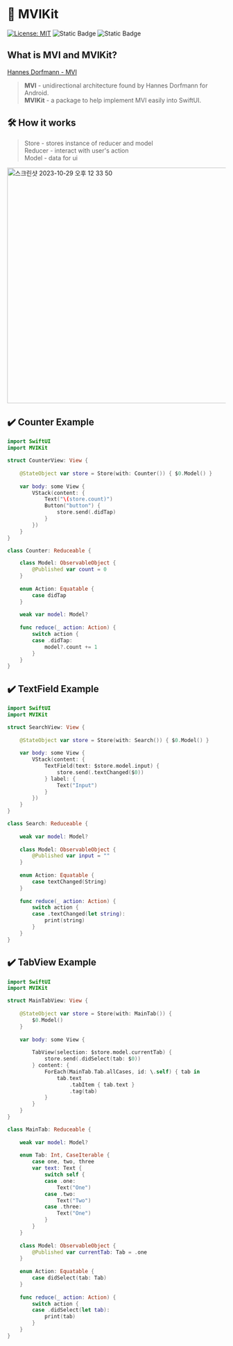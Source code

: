 # 🔄 MVIKit

[![License: MIT](https://img.shields.io/badge/License-MIT-yellow.svg)](https://opensource.org/licenses/MIT)
![Static Badge](https://img.shields.io/badge/iOS-v13-blue)
![Static Badge](https://img.shields.io/badge/Swift-5.4-orange)

## What is MVI and MVIKit?
[Hannes Dorfmann - MVI](https://hannesdorfmann.com/android/mosby3-mvi-1/)  
> **MVI** - unidirectional architecture found by Hannes Dorfmann for Android.  
> **MVIKit** - a package to help implement MVI easily into SwiftUI.  

## 🛠️ How it works
> Store - stores instance of reducer and model  
> Reducer - interact with user's action  
> Model - data for ui
<img width="543" alt="스크린샷 2023-10-29 오후 12 33 50" src="https://github.com/insub4067/MVIKit/assets/85481204/c8bd69d5-bd3f-4025-8457-7fedda9fd4ca">


## ✔️ Counter Example
```swift
import SwiftUI
import MVIKit

struct CounterView: View {
    
    @StateObject var store = Store(with: Counter()) { $0.Model() }
    
    var body: some View {
        VStack(content: {
            Text("\(store.count)")
            Button("button") {
                store.send(.didTap)
            }
        })
    }
}

class Counter: Reduceable {

    class Model: ObservableObject {
        @Published var count = 0
    }
    
    enum Action: Equatable {
        case didTap
    }
    
    weak var model: Model?
    
    func reduce(_ action: Action) {
        switch action {
        case .didTap:
            model?.count += 1
        }
    }
}
```

## ✔️ TextField Example
```swift
import SwiftUI
import MVIKit

struct SearchView: View {
    
    @StateObject var store = Store(with: Search()) { $0.Model() }
    
    var body: some View {
        VStack(content: {
            TextField(text: $store.model.input) {
                store.send(.textChanged($0))
            } label: {
                Text("Input")
            }
        })
    }
}

class Search: Reduceable {
    
    weak var model: Model?
    
    class Model: ObservableObject {
        @Published var input = ""
    }
    
    enum Action: Equatable {
        case textChanged(String)
    }
    
    func reduce(_ action: Action) {
        switch action {
        case .textChanged(let string):
            print(string)
        }
    }
}
```

## ✔️ TabView Example
```swift 
import SwiftUI
import MVIKit

struct MainTabView: View {
    
    @StateObject var store = Store(with: MainTab()) {
        $0.Model()
    }
    
    var body: some View {
    
        TabView(selection: $store.model.currentTab) {
            store.send(.didSelect(tab: $0))
        } content: {
            ForEach(MainTab.Tab.allCases, id: \.self) { tab in
                tab.text
                    .tabItem { tab.text }
                    .tag(tab)
            }
        }
    }
}

class MainTab: Reduceable {
    
    weak var model: Model?
    
    enum Tab: Int, CaseIterable {
        case one, two, three
        var text: Text {
            switch self {
            case .one:
                Text("One")
            case .two:
                Text("Two")
            case .three:
                Text("One")
            }
        }
    }
    
    class Model: ObservableObject {
        @Published var currentTab: Tab = .one
    }
    
    enum Action: Equatable {
        case didSelect(tab: Tab)
    }
    
    func reduce(_ action: Action) {
        switch action {
        case .didSelect(let tab):
            print(tab)
        }
    }
}
```
